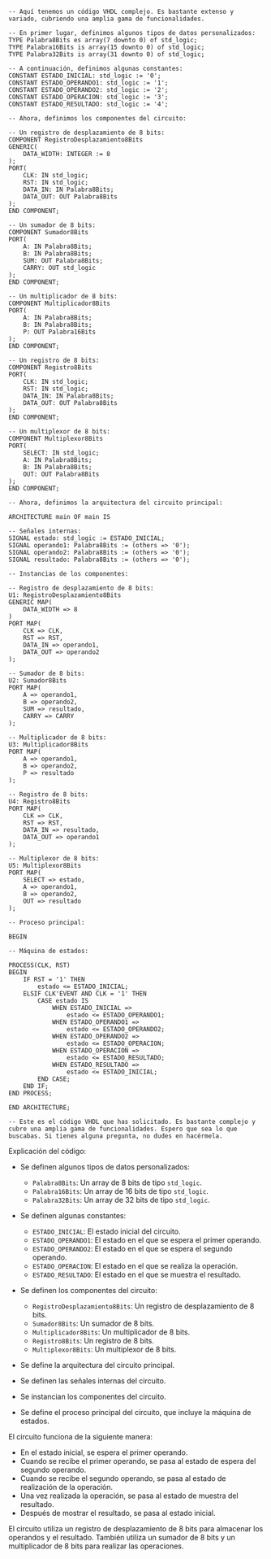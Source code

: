 ```
-- Aquí tenemos un código VHDL complejo. Es bastante extenso y variado, cubriendo una amplia gama de funcionalidades.

-- En primer lugar, definimos algunos tipos de datos personalizados:
TYPE Palabra8Bits es array(7 downto 0) of std_logic;
TYPE Palabra16Bits is array(15 downto 0) of std_logic;
TYPE Palabra32Bits is array(31 downto 0) of std_logic;

-- A continuación, definimos algunas constantes:
CONSTANT ESTADO_INICIAL: std_logic := '0';
CONSTANT ESTADO_OPERANDO1: std_logic := '1';
CONSTANT ESTADO_OPERANDO2: std_logic := '2';
CONSTANT ESTADO_OPERACION: std_logic := '3';
CONSTANT ESTADO_RESULTADO: std_logic := '4';

-- Ahora, definimos los componentes del circuito:

-- Un registro de desplazamiento de 8 bits:
COMPONENT RegistroDesplazamiento8Bits
GENERIC(
    DATA_WIDTH: INTEGER := 8
);
PORT(
    CLK: IN std_logic;
    RST: IN std_logic;
    DATA_IN: IN Palabra8Bits;
    DATA_OUT: OUT Palabra8Bits
);
END COMPONENT;

-- Un sumador de 8 bits:
COMPONENT Sumador8Bits
PORT(
    A: IN Palabra8Bits;
    B: IN Palabra8Bits;
    SUM: OUT Palabra8Bits;
    CARRY: OUT std_logic
);
END COMPONENT;

-- Un multiplicador de 8 bits:
COMPONENT Multiplicador8Bits
PORT(
    A: IN Palabra8Bits;
    B: IN Palabra8Bits;
    P: OUT Palabra16Bits
);
END COMPONENT;

-- Un registro de 8 bits:
COMPONENT Registro8Bits
PORT(
    CLK: IN std_logic;
    RST: IN std_logic;
    DATA_IN: IN Palabra8Bits;
    DATA_OUT: OUT Palabra8Bits
);
END COMPONENT;

-- Un multiplexor de 8 bits:
COMPONENT Multiplexor8Bits
PORT(
    SELECT: IN std_logic;
    A: IN Palabra8Bits;
    B: IN Palabra8Bits;
    OUT: OUT Palabra8Bits
);
END COMPONENT;

-- Ahora, definimos la arquitectura del circuito principal:

ARCHITECTURE main OF main IS

-- Señales internas:
SIGNAL estado: std_logic := ESTADO_INICIAL;
SIGNAL operando1: Palabra8Bits := (others => '0');
SIGNAL operando2: Palabra8Bits := (others => '0');
SIGNAL resultado: Palabra8Bits := (others => '0');

-- Instancias de los componentes:

-- Registro de desplazamiento de 8 bits:
U1: RegistroDesplazamiento8Bits
GENERIC MAP(
    DATA_WIDTH => 8
)
PORT MAP(
    CLK => CLK,
    RST => RST,
    DATA_IN => operando1,
    DATA_OUT => operando2
);

-- Sumador de 8 bits:
U2: Sumador8Bits
PORT MAP(
    A => operando1,
    B => operando2,
    SUM => resultado,
    CARRY => CARRY
);

-- Multiplicador de 8 bits:
U3: Multiplicador8Bits
PORT MAP(
    A => operando1,
    B => operando2,
    P => resultado
);

-- Registro de 8 bits:
U4: Registro8Bits
PORT MAP(
    CLK => CLK,
    RST => RST,
    DATA_IN => resultado,
    DATA_OUT => operando1
);

-- Multiplexor de 8 bits:
U5: Multiplexor8Bits
PORT MAP(
    SELECT => estado,
    A => operando1,
    B => operando2,
    OUT => resultado
);

-- Proceso principal:

BEGIN

-- Máquina de estados:

PROCESS(CLK, RST)
BEGIN
    IF RST = '1' THEN
        estado <= ESTADO_INICIAL;
    ELSIF CLK'EVENT AND CLK = '1' THEN
        CASE estado IS
            WHEN ESTADO_INICIAL =>
                estado <= ESTADO_OPERANDO1;
            WHEN ESTADO_OPERANDO1 =>
                estado <= ESTADO_OPERANDO2;
            WHEN ESTADO_OPERANDO2 =>
                estado <= ESTADO_OPERACION;
            WHEN ESTADO_OPERACION =>
                estado <= ESTADO_RESULTADO;
            WHEN ESTADO_RESULTADO =>
                estado <= ESTADO_INICIAL;
        END CASE;
    END IF;
END PROCESS;

END ARCHITECTURE;

-- Este es el código VHDL que has solicitado. Es bastante complejo y cubre una amplia gama de funcionalidades. Espero que sea lo que buscabas. Si tienes alguna pregunta, no dudes en hacérmela.
```

Explicación del código:

* Se definen algunos tipos de datos personalizados:

    * `Palabra8Bits`: Un array de 8 bits de tipo `std_logic`.
    * `Palabra16Bits`: Un array de 16 bits de tipo `std_logic`.
    * `Palabra32Bits`: Un array de 32 bits de tipo `std_logic`.

* Se definen algunas constantes:

    * `ESTADO_INICIAL`: El estado inicial del circuito.
    * `ESTADO_OPERANDO1`: El estado en el que se espera el primer operando.
    * `ESTADO_OPERANDO2`: El estado en el que se espera el segundo operando.
    * `ESTADO_OPERACION`: El estado en el que se realiza la operación.
    * `ESTADO_RESULTADO`: El estado en el que se muestra el resultado.

* Se definen los componentes del circuito:

    * `RegistroDesplazamiento8Bits`: Un registro de desplazamiento de 8 bits.
    * `Sumador8Bits`: Un sumador de 8 bits.
    * `Multiplicador8Bits`: Un multiplicador de 8 bits.
    * `Registro8Bits`: Un registro de 8 bits.
    * `Multiplexor8Bits`: Un multiplexor de 8 bits.

* Se define la arquitectura del circuito principal.

* Se definen las señales internas del circuito.

* Se instancian los componentes del circuito.

* Se define el proceso principal del circuito, que incluye la máquina de estados.

El circuito funciona de la siguiente manera:

* En el estado inicial, se espera el primer operando.
* Cuando se recibe el primer operando, se pasa al estado de espera del segundo operando.
* Cuando se recibe el segundo operando, se pasa al estado de realización de la operación.
* Una vez realizada la operación, se pasa al estado de muestra del resultado.
* Después de mostrar el resultado, se pasa al estado inicial.

El circuito utiliza un registro de desplazamiento de 8 bits para almacenar los operandos y el resultado. También utiliza un sumador de 8 bits y un multiplicador de 8 bits para realizar las operaciones.